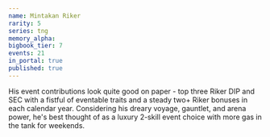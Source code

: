 ```yaml
---
name: Mintakan Riker
rarity: 5
series: tng
memory_alpha:
bigbook_tier: 7
events: 21
in_portal: true
published: true
---
```


His event contributions look quite good on paper - top three Riker DIP and SEC with a fistful of eventable traits and a steady two+ Riker bonuses in each calendar year. Considering his dreary voyage, gauntlet, and arena power, he's best thought of as a luxury 2-skill event choice with more gas in the tank for weekends.
